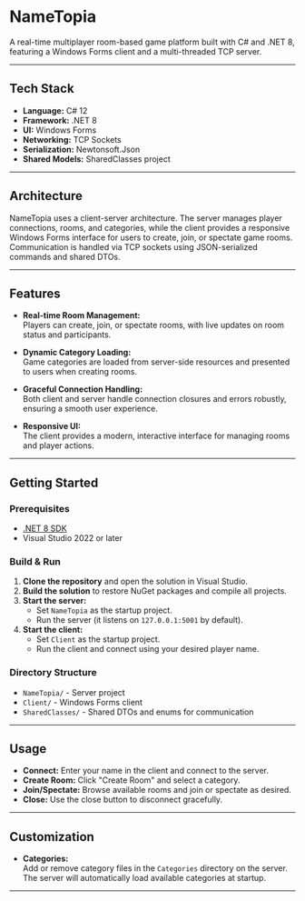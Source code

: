 # NameTopia

A real-time multiplayer room-based game platform built with C# and .NET 8, featuring a Windows Forms client and a multi-threaded TCP server.

---

## Tech Stack

- **Language:** C# 12
- **Framework:** .NET 8
- **UI:** Windows Forms
- **Networking:** TCP Sockets
- **Serialization:** Newtonsoft.Json
- **Shared Models:** SharedClasses project

---

## Architecture

NameTopia uses a client-server architecture. The server manages player connections, rooms, and categories, while the client provides a responsive Windows Forms interface for users to create, join, or spectate game rooms. Communication is handled via TCP sockets using JSON-serialized commands and shared DTOs.

---

## Features

- **Real-time Room Management:**  
  Players can create, join, or spectate rooms, with live updates on room status and participants.

- **Dynamic Category Loading:**  
  Game categories are loaded from server-side resources and presented to users when creating rooms.

- **Graceful Connection Handling:**  
  Both client and server handle connection closures and errors robustly, ensuring a smooth user experience.

- **Responsive UI:**  
  The client provides a modern, interactive interface for managing rooms and player actions.

---

## Getting Started

### Prerequisites

- [.NET 8 SDK](https://dotnet.microsoft.com/download)
- Visual Studio 2022 or later

### Build & Run

1. **Clone the repository** and open the solution in Visual Studio.
2. **Build the solution** to restore NuGet packages and compile all projects.
3. **Start the server:**
   - Set `NameTopia` as the startup project.
   - Run the server (it listens on `127.0.0.1:5001` by default).
4. **Start the client:**
   - Set `Client` as the startup project.
   - Run the client and connect using your desired player name.

### Directory Structure

- `NameTopia/` - Server project
- `Client/` - Windows Forms client
- `SharedClasses/` - Shared DTOs and enums for communication

---

## Usage

- **Connect:** Enter your name in the client and connect to the server.
- **Create Room:** Click "Create Room" and select a category.
- **Join/Spectate:** Browse available rooms and join or spectate as desired.
- **Close:** Use the close button to disconnect gracefully.

---

## Customization

- **Categories:**  
  Add or remove category files in the `Categories` directory on the server. The server will automatically load available categories at startup.

---


